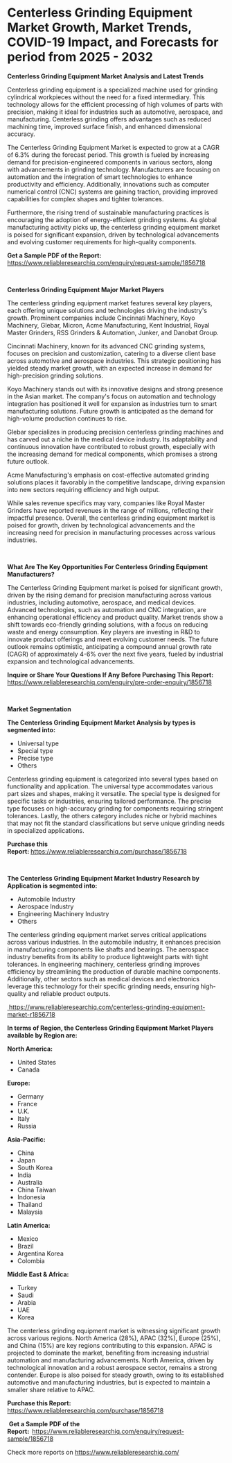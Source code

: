 <p><h1>Centerless Grinding Equipment Market Growth, Market Trends, COVID-19 Impact, and Forecasts for period from 2025 - 2032</h1></p><p><strong>Centerless Grinding Equipment Market Analysis and Latest Trends</strong></p>
<p><p>Centerless grinding equipment is a specialized machine used for grinding cylindrical workpieces without the need for a fixed intermediary. This technology allows for the efficient processing of high volumes of parts with precision, making it ideal for industries such as automotive, aerospace, and manufacturing. Centerless grinding offers advantages such as reduced machining time, improved surface finish, and enhanced dimensional accuracy.</p><p>The Centerless Grinding Equipment Market is expected to grow at a CAGR of 6.3% during the forecast period. This growth is fueled by increasing demand for precision-engineered components in various sectors, along with advancements in grinding technology. Manufacturers are focusing on automation and the integration of smart technologies to enhance productivity and efficiency. Additionally, innovations such as computer numerical control (CNC) systems are gaining traction, providing improved capabilities for complex shapes and tighter tolerances. </p><p>Furthermore, the rising trend of sustainable manufacturing practices is encouraging the adoption of energy-efficient grinding systems. As global manufacturing activity picks up, the centerless grinding equipment market is poised for significant expansion, driven by technological advancements and evolving customer requirements for high-quality components.</p></p>
<p><strong>Get a Sample PDF of the Report:&nbsp;</strong> <a href="https://www.reliableresearchiq.com/enquiry/request-sample/1856718?utm_campaign=2268&utm_medium=2&utm_source=Github&utm_content=ia&utm_term=19022025&utm_id=centerless-grinding-equipment">https://www.reliableresearchiq.com/enquiry/request-sample/1856718</a></p>
<p>&nbsp;</p>
<p><strong>Centerless Grinding Equipment Major Market Players</strong></p>
<p><p>The centerless grinding equipment market features several key players, each offering unique solutions and technologies driving the industry's growth. Prominent companies include Cincinnati Machinery, Koyo Machinery, Glebar, Micron, Acme Manufacturing, Kent Industrial, Royal Master Grinders, RSS Grinders & Automation, Junker, and Danobat Group.</p><p>Cincinnati Machinery, known for its advanced CNC grinding systems, focuses on precision and customization, catering to a diverse client base across automotive and aerospace industries. This strategic positioning has yielded steady market growth, with an expected increase in demand for high-precision grinding solutions.</p><p>Koyo Machinery stands out with its innovative designs and strong presence in the Asian market. The company's focus on automation and technology integration has positioned it well for expansion as industries turn to smart manufacturing solutions. Future growth is anticipated as the demand for high-volume production continues to rise.</p><p>Glebar specializes in producing precision centerless grinding machines and has carved out a niche in the medical device industry. Its adaptability and continuous innovation have contributed to robust growth, especially with the increasing demand for medical components, which promises a strong future outlook.</p><p>Acme Manufacturing's emphasis on cost-effective automated grinding solutions places it favorably in the competitive landscape, driving expansion into new sectors requiring efficiency and high output.</p><p>While sales revenue specifics may vary, companies like Royal Master Grinders have reported revenues in the range of millions, reflecting their impactful presence. Overall, the centerless grinding equipment market is poised for growth, driven by technological advancements and the increasing need for precision in manufacturing processes across various industries.</p></p>
<p>&nbsp;</p>
<p><strong>What Are The Key Opportunities For Centerless Grinding Equipment Manufacturers?</strong></p>
<p><p>The Centerless Grinding Equipment market is poised for significant growth, driven by the rising demand for precision manufacturing across various industries, including automotive, aerospace, and medical devices. Advanced technologies, such as automation and CNC integration, are enhancing operational efficiency and product quality. Market trends show a shift towards eco-friendly grinding solutions, with a focus on reducing waste and energy consumption. Key players are investing in R&D to innovate product offerings and meet evolving customer needs. The future outlook remains optimistic, anticipating a compound annual growth rate (CAGR) of approximately 4-6% over the next five years, fueled by industrial expansion and technological advancements.</p></p>
<p><strong>Inquire or Share Your Questions If Any Before Purchasing This Report:</strong> <a href="https://www.reliableresearchiq.com/enquiry/pre-order-enquiry/1856718?utm_campaign=2268&utm_medium=2&utm_source=Github&utm_content=ia&utm_term=19022025&utm_id=centerless-grinding-equipment">https://www.reliableresearchiq.com/enquiry/pre-order-enquiry/1856718</a></p>
<p>&nbsp;</p>
<p><strong>Market Segmentation</strong></p>
<p><strong>The Centerless Grinding Equipment Market Analysis by types is segmented into:</strong></p>
<p><ul><li>Universal type</li><li>Special type</li><li>Precise type</li><li>Others</li></ul></p>
<p><p>Centerless grinding equipment is categorized into several types based on functionality and application. The universal type accommodates various part sizes and shapes, making it versatile. The special type is designed for specific tasks or industries, ensuring tailored performance. The precise type focuses on high-accuracy grinding for components requiring stringent tolerances. Lastly, the others category includes niche or hybrid machines that may not fit the standard classifications but serve unique grinding needs in specialized applications.</p></p>
<p><strong>Purchase this Report:&nbsp;</strong><a href="https://www.reliableresearchiq.com/purchase/1856718?utm_campaign=2268&utm_medium=2&utm_source=Github&utm_content=ia&utm_term=19022025&utm_id=centerless-grinding-equipment">https://www.reliableresearchiq.com/purchase/1856718</a></p>
<p>&nbsp;</p>
<p><strong>The Centerless Grinding Equipment Market Industry Research by Application is segmented into:</strong></p>
<p><ul><li>Automobile Industry</li><li>Aerospace Industry</li><li>Engineering Machinery Industry</li><li>Others</li></ul></p>
<p><p>The centerless grinding equipment market serves critical applications across various industries. In the automobile industry, it enhances precision in manufacturing components like shafts and bearings. The aerospace industry benefits from its ability to produce lightweight parts with tight tolerances. In engineering machinery, centerless grinding improves efficiency by streamlining the production of durable machine components. Additionally, other sectors such as medical devices and electronics leverage this technology for their specific grinding needs, ensuring high-quality and reliable product outputs.</p></p>
<p><a href="https://www.reliableresearchiq.com/centerless-grinding-equipment-market-r1856718?utm_campaign=2268&utm_medium=2&utm_source=Github&utm_content=ia&utm_term=19022025&utm_id=centerless-grinding-equipment">&nbsp;https://www.reliableresearchiq.com/centerless-grinding-equipment-market-r1856718</a></p>
<p><strong>In terms of Region, the Centerless Grinding Equipment Market Players available by Region are:</strong></p>
<p>
    <p> <strong> North America: </strong>
        <ul>
            <li>United States</li>
            <li>Canada</li>
        </ul>
        </p> 
    <p> <strong> Europe: </strong>
        <ul>
            <li>Germany</li>
            <li>France</li>
            <li>U.K.</li>
            <li>Italy</li>
            <li>Russia</li>
        </ul>
        </p> 
    <p> <strong> Asia-Pacific: </strong>
        <ul>
            <li>China</li>
            <li>Japan</li>
            <li>South Korea</li>
            <li>India</li>
            <li>Australia</li>
            <li>China Taiwan</li>
            <li>Indonesia</li>
            <li>Thailand</li>
            <li>Malaysia</li>
        </ul>
        </p> 
    <p> <strong> Latin America: </strong>
        <ul>
            <li>Mexico</li>
            <li>Brazil</li>
            <li>Argentina Korea</li>
            <li>Colombia</li>
        </ul>
        </p> 
    <p> <strong> Middle East & Africa: </strong>
        <ul>
            <li>Turkey</li>
            <li>Saudi</li>
            <li>Arabia</li>
            <li>UAE</li>
            <li>Korea</li>
        </ul>
    </p>
    </p>
<p><p>The centerless grinding equipment market is witnessing significant growth across various regions. North America (28%), APAC (32%), Europe (25%), and China (15%) are key regions contributing to this expansion. APAC is projected to dominate the market, benefiting from increasing industrial automation and manufacturing advancements. North America, driven by technological innovation and a robust aerospace sector, remains a strong contender. Europe is also poised for steady growth, owing to its established automotive and manufacturing industries, but is expected to maintain a smaller share relative to APAC.</p></p>
<p><strong>Purchase this Report: </strong><a href="https://www.reliableresearchiq.com/purchase/1856718?utm_campaign=2268&utm_medium=2&utm_source=Github&utm_content=ia&utm_term=19022025&utm_id=centerless-grinding-equipment">https://www.reliableresearchiq.com/purchase/1856718</a></p>
<p>&nbsp;<strong>Get a Sample PDF of the Report:&nbsp;&nbsp;</strong><a href="https://www.reliableresearchiq.com/enquiry/request-sample/1856718?utm_campaign=2268&utm_medium=2&utm_source=Github&utm_content=ia&utm_term=19022025&utm_id=centerless-grinding-equipment">https://www.reliableresearchiq.com/enquiry/request-sample/1856718</a></p>
<p><strong></strong></p>
<p>Check more reports on <a href="https://www.reliableresearchiq.com/?utm_campaign=2268&utm_medium=2&utm_source=Github&utm_content=ia&utm_term=19022025&utm_id=centerless-grinding-equipment">https://www.reliableresearchiq.com/</a></p>